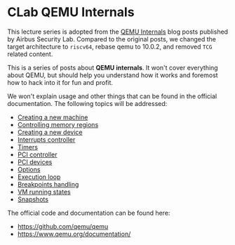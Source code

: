 # CLab QEMU Internals

This lecture series is adopted from the [QEMU Internals](https://airbus-seclab.github.io/qemu_blog/) blog posts published by Airbus Security Lab. Compared to the original posts, we changed the target architecture to `riscv64`, rebase qemu to 10.0.2, and removed `TCG` related content.

This is a series of posts about **QEMU internals**. It won't cover
everything about QEMU, but should help you understand how it works and
foremost how to hack into it for fun and profit.

We won't explain usage and other things that can be found in the
official documentation. The following topics will be addressed:

- [Creating a new machine](machine.md)
- [Controlling memory regions](regions.md)
- [Creating a new device](devices.md)
- [Interrupts controller](interrupts.md)
- [Timers](timers.md)
- [PCI controller](pci.md)
- [PCI devices](pci_slave.md)
- [Options](options.md)
- [Execution loop](exec.md)
- [Breakpoints handling](brk.md)
- [VM running states](runstate.md)
- [Snapshots](snapshot.md)

The official code and documentation can be found here:

- https://github.com/qemu/qemu
- https://www.qemu.org/documentation/
